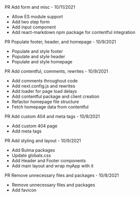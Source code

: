 PR Add form and misc - 10/11/2021

- Allow ES module support
- Add two step form
- Add input component
- Add react-markdown npm package for contentful integration

PR Populate footer, header, and homepage - 10/9/2021

- Populate and style footer
- Populate and style header
- Populate and style homepage

PR Add contentful, comments, rewrites - 10/9/2021

- Add comments throughout code
- Add next.config.js and rewrites
- Add loader for page load delays
- Add contentful package and client creation
- Refactor homepage file structure
- Fetch homepage data from contentful

PR Add custom 404 and meta tags - 10/9/2021

- Add custom 404 page
- Add meta tags

PR Add styling and layout - 10/9/2021

- Add Bulma packages
- Update globals.css
- Add Header and Footer components
- Add main layout and wrap myApp with it

PR Remove unnecessary files and packages - 10/8/2021

- Remove unnecessary files and packages
- Add favicon
